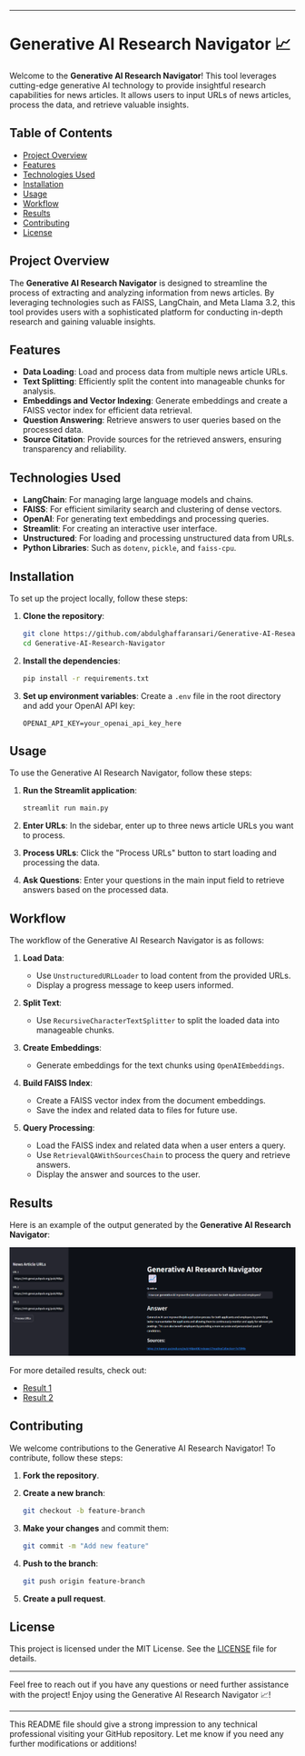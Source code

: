 
---

# Generative AI Research Navigator 📈

Welcome to the **Generative AI Research Navigator**! This tool leverages cutting-edge generative AI technology to provide insightful research capabilities for news articles. It allows users to input URLs of news articles, process the data, and retrieve valuable insights.

## Table of Contents
- [Project Overview](#project-overview)
- [Features](#features)
- [Technologies Used](#technologies-used)
- [Installation](#installation)
- [Usage](#usage)
- [Workflow](#workflow)
- [Results](#results)
- [Contributing](#contributing)
- [License](#license)

## Project Overview
The **Generative AI Research Navigator** is designed to streamline the process of extracting and analyzing information from news articles. By leveraging technologies such as FAISS, LangChain, and Meta Llama 3.2, this tool provides users with a sophisticated platform for conducting in-depth research and gaining valuable insights.

## Features
- **Data Loading**: Load and process data from multiple news article URLs.
- **Text Splitting**: Efficiently split the content into manageable chunks for analysis.
- **Embeddings and Vector Indexing**: Generate embeddings and create a FAISS vector index for efficient data retrieval.
- **Question Answering**: Retrieve answers to user queries based on the processed data.
- **Source Citation**: Provide sources for the retrieved answers, ensuring transparency and reliability.

## Technologies Used
- **LangChain**: For managing large language models and chains.
- **FAISS**: For efficient similarity search and clustering of dense vectors.
- **OpenAI**: For generating text embeddings and processing queries.
- **Streamlit**: For creating an interactive user interface.
- **Unstructured**: For loading and processing unstructured data from URLs.
- **Python Libraries**: Such as `dotenv`, `pickle`, and `faiss-cpu`.

## Installation
To set up the project locally, follow these steps:

1. **Clone the repository**:
   ```bash
   git clone https://github.com/abdulghaffaransari/Generative-AI-Research-Navigator.git
   cd Generative-AI-Research-Navigator
   ```

2. **Install the dependencies**:
   ```bash
   pip install -r requirements.txt
   ```

3. **Set up environment variables**:
   Create a `.env` file in the root directory and add your OpenAI API key:
   ```plaintext
   OPENAI_API_KEY=your_openai_api_key_here
   ```

## Usage
To use the Generative AI Research Navigator, follow these steps:

1. **Run the Streamlit application**:
   ```bash
   streamlit run main.py
   ```

2. **Enter URLs**:
   In the sidebar, enter up to three news article URLs you want to process.

3. **Process URLs**:
   Click the "Process URLs" button to start loading and processing the data.

4. **Ask Questions**:
   Enter your questions in the main input field to retrieve answers based on the processed data.

## Workflow
The workflow of the Generative AI Research Navigator is as follows:

1. **Load Data**:
   - Use `UnstructuredURLLoader` to load content from the provided URLs.
   - Display a progress message to keep users informed.

2. **Split Text**:
   - Use `RecursiveCharacterTextSplitter` to split the loaded data into manageable chunks.

3. **Create Embeddings**:
   - Generate embeddings for the text chunks using `OpenAIEmbeddings`.

4. **Build FAISS Index**:
   - Create a FAISS vector index from the document embeddings.
   - Save the index and related data to files for future use.

5. **Query Processing**:
   - Load the FAISS index and related data when a user enters a query.
   - Use `RetrievalQAWithSourcesChain` to process the query and retrieve answers.
   - Display the answer and sources to the user.

## Results
Here is an example of the output generated by the **Generative AI Research Navigator**:

![Result 1](https://github.com/abdulghaffaransari/Generative-AI-Research-Navigator/blob/main/Results/Result1.png)

For more detailed results, check out:

- [Result 1](https://github.com/abdulghaffaransari/Generative-AI-Research-Navigator/blob/main/Results/Result1.png)
- [Result 2](https://github.com/abdulghaffaransari/Generative-AI-Research-Navigator/blob/main/Results/Result2.png)

## Contributing
We welcome contributions to the Generative AI Research Navigator! To contribute, follow these steps:

1. **Fork the repository**.
2. **Create a new branch**:
   ```bash
   git checkout -b feature-branch
   ```

3. **Make your changes** and commit them:
   ```bash
   git commit -m "Add new feature"
   ```

4. **Push to the branch**:
   ```bash
   git push origin feature-branch
   ```

5. **Create a pull request**.

## License
This project is licensed under the MIT License. See the [LICENSE](LICENSE) file for details.

---

Feel free to reach out if you have any questions or need further assistance with the project! Enjoy using the Generative AI Research Navigator 📈!

---

This README file should give a strong impression to any technical professional visiting your GitHub repository. Let me know if you need any further modifications or additions!
